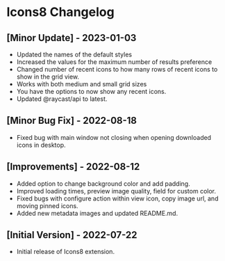 # Icons8 Changelog

## [Minor Update] - 2023-01-03

* Updated the names of the default styles
* Increased the values for the maximum number of results preference
* Changed number of recent icons to how many rows of recent icons to show in the grid view.
* Works with both medium and small grid sizes
* You have the options to now show any recent icons.
* Updated @raycast/api to latest.

## [Minor Bug Fix] - 2022-08-18

* Fixed bug with main window not closing when opening downloaded icons in desktop. 

## [Improvements] - 2022-08-12

* Added option to change background color and add padding.
* Improved loading times, preview image quality, field for custom color. 
* Fixed bugs with configure action within view icon, copy image url, and moving pinned icons. 
* Added new metadata images and updated README.md.

## [Initial Version] - 2022-07-22

* Initial release of Icons8 extension. 